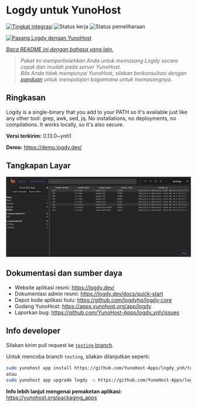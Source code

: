 <!--
N.B.: README ini dibuat secara otomatis oleh <https://github.com/YunoHost/apps/tree/master/tools/readme_generator>
Ini TIDAK boleh diedit dengan tangan.
-->

# Logdy untuk YunoHost

[![Tingkat integrasi](https://dash.yunohost.org/integration/logdy.svg)](https://ci-apps.yunohost.org/ci/apps/logdy/) ![Status kerja](https://ci-apps.yunohost.org/ci/badges/logdy.status.svg) ![Status pemeliharaan](https://ci-apps.yunohost.org/ci/badges/logdy.maintain.svg)

[![Pasang Logdy dengan YunoHost](https://install-app.yunohost.org/install-with-yunohost.svg)](https://install-app.yunohost.org/?app=logdy)

*[Baca README ini dengan bahasa yang lain.](./ALL_README.md)*

> *Paket ini memperbolehkan Anda untuk memasang Logdy secara cepat dan mudah pada server YunoHost.*  
> *Bila Anda tidak mempunyai YunoHost, silakan berkonsultasi dengan [panduan](https://yunohost.org/install) untuk mempelajari bagaimana untuk memasangnya.*

## Ringkasan

Logdy is a single-binary that you add to your PATH so it's available just like any other tool: grep, awk, sed, jq. No installations, no deployments, no compilations. It works locally, so it's also secure.

**Versi terkirim:** 0.13.0~ynh1

**Demo:** <https://demo.logdy.dev/>

## Tangkapan Layar

![Tangkapan Layar pada Logdy](./doc/screenshots/screenshot.png)

## Dokumentasi dan sumber daya

- Website aplikasi resmi: <https://logdy.dev/>
- Dokumentasi admin resmi: <https://logdy.dev/docs/quick-start>
- Depot kode aplikasi hulu: <https://github.com/logdyhq/logdy-core>
- Gudang YunoHost: <https://apps.yunohost.org/app/logdy>
- Laporkan bug: <https://github.com/YunoHost-Apps/logdy_ynh/issues>

## Info developer

Silakan kirim pull request ke [`testing` branch](https://github.com/YunoHost-Apps/logdy_ynh/tree/testing).

Untuk mencoba branch `testing`, silakan dilanjutkan seperti:

```bash
sudo yunohost app install https://github.com/YunoHost-Apps/logdy_ynh/tree/testing --debug
atau
sudo yunohost app upgrade logdy -u https://github.com/YunoHost-Apps/logdy_ynh/tree/testing --debug
```

**Info lebih lanjut mengenai pemaketan aplikasi:** <https://yunohost.org/packaging_apps>
